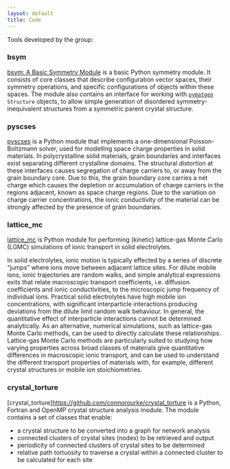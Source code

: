 ```yaml
---
layout: default
title: Code
---
```


Tools developed by the group:

### bsym

[bsym: A Basic Symmetry Module](https://github.com/bjmorgan/bsym) is a basic Python symmetry module. It consists of core classes that describe configuration vector spaces, their symmetry operations, and specific configurations of objects within these spaces. The module also contains an interface for working with [`pymatgen`](http://pymatgen.org) `Structure` objects, to allow simple generation of disordered symmetry-inequivalent structures from a symmetric parent crystal structure.

### pyscses
 
[pyscses](https://github.com/georgiewellock/PYSCSES) is a Python module that implements a one-dimensional Poisson-Boltzmann solver, used for modelling space charge properties in solid materials. 
In polycrystalline solid materials, grain boundaries and interfaces exist separating different crystalline domains. The structural distortion at these interfaces causes segregation of charge carriers to, or away from the grain boundary core. Due to this, the grain boundary core carries a net charge which causes the depletion or accumulation of charge carriers in the regions adjacent, known as space charge regions. Due to the variation on charge carrier concentrations, the ionic conductivity of the material can be strongly affected by the presence of grain boundaries.

### lattice_mc

[lattice_mc](https://github.com/bjmorgan/lattice_mc) is Python module for performing (kinetic) lattice-gas Monte Carlo (LGMC) simulations of ionic transport in solid electrolytes.

In solid electrolytes, ionic motion is typically effected by a series of discrete “jumps” where ions move between adjacent lattice sites. For dilute mobile ions, ionic trajectories are random walks, and simple analytical expressions exits that relate macroscopic transport coefficients, i.e. diffusion coefficients and ionic conductivities, to the microscopic jump frequency of individual ions. Practical solid electrolytes have high mobile ion concentrations, with significant interparticle interactions producing deviations from the dilute limit random walk behaviour. In general, the quantitative effect of interparticle interactions cannot be determined analytically. As an alternative, numerical simulations, such as lattice-gas Monte Carlo methods, can be used to directly calculate these relationships. Lattice-gas Monte Carlo methods are particularly suited to studying how varying properties across broad classes of materials give quantitative differences in macroscopic ionic transport, and can be used to understand the different transport properties of materials with, for example, different crystal structures or mobile ion stoichiometries.

### crystal_torture

[crystal_torture]https://github.com/connorourke/crystal_torture is a Python, Fortran and OpenMP crystal structure analysis module. The module contains a set of classes that enable:

- a crystal structure to be converted into a graph for network analysis
- connected clusters of crystal sites (nodes) to be retrieved and output
- periodicity of connected clusters of crystal sites to be determined
- relative path tortuosity to traverse a crystal within a connected cluster to be calculated for each site
